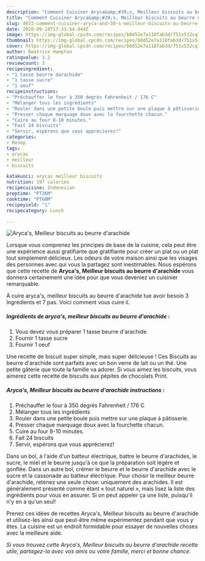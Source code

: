 ```yaml
---
description: "Comment Cuisiner Aryca&amp;#39;s, Meilleur biscuits au beurre d&amp;#39;arachide"
title: "Comment Cuisiner Aryca&amp;#39;s, Meilleur biscuits au beurre d&amp;#39;arachide"
slug: 4072-comment-cuisiner-aryca-and-39-s-meilleur-biscuits-au-beurre-d-and-39-arachide
date: 2020-09-18T17:33:54.444Z
image: https://img-global.cpcdn.com/recipes/b0d52e7a118fab3d/751x532cq70/arycas-meilleur-biscuits-au-beurre-darachide-photo-principale-de-la-recette.jpg
thumbnail: https://img-global.cpcdn.com/recipes/b0d52e7a118fab3d/751x532cq70/arycas-meilleur-biscuits-au-beurre-darachide-photo-principale-de-la-recette.jpg
cover: https://img-global.cpcdn.com/recipes/b0d52e7a118fab3d/751x532cq70/arycas-meilleur-biscuits-au-beurre-darachide-photo-principale-de-la-recette.jpg
author: Beatrice Hampton
ratingvalue: 3.2
reviewcount: 3
recipeingredient:
- "1 tasse beurre darachide"
- "1 tasse sucre"
- "1 oeuf"
recipeinstructions:
- "Préchauffer le four à 350 degrés Fahrenheit / 176 C"
- "Mélanger tous les ingrédients"
- "Rouler dans une petite boule puis mettre sur une plaque à pâtisserie."
- "Presser chaque marquage doux avec la fourchette chacun."
- "Cuire au four 8-10 minutes."
- "Fait 24 biscuits"
- "Servir, espérons que vous apprécierez!"
categories:
- Resep
tags:
- arycas
- meilleur
- biscuits

katakunci: arycas meilleur biscuits 
nutrition: 197 calories
recipecuisine: Indonesian
preptime: "PT26M"
cooktime: "PT60M"
recipeyield: "1"
recipecategory: Lunch

---
```



![Aryca&#39;s, Meilleur biscuits au beurre d&#39;arachide](https://img-global.cpcdn.com/recipes/b0d52e7a118fab3d/751x532cq70/arycas-meilleur-biscuits-au-beurre-darachide-photo-principale-de-la-recette.jpg)

Lorsque vous comprenez les principes de base de la cuisine, cela peut être une expérience aussi gratifiante que gratifiante pour créer un plat ou un plat tout simplement délicieux. Les odeurs de votre maison ainsi que les visages des personnes avec qui vous la partagez sont inestimables. Nous espérons que cette recette de <strong> Aryca&#39;s, Meilleur biscuits au beurre d&#39;arachide </strong> vous donnera certainement une idée pour que vous deveniez un cuisinier remarquable.

<!--inarticleads1-->

À cuire aryca&#39;s, meilleur biscuits au beurre d&#39;arachide tue avoir besoin 3 Ingrédients et 7 pas. Voici comment vous cuire il.

##### Ingrédients de aryca&#39;s, meilleur biscuits au beurre d&#39;arachide :

1. Vous devez vous préparer 1 tasse beurre d&#39;arachide
1. Fournir 1 tasse sucre
1. Fournir 1 oeuf


Une recette de biscuit super simple, mais super délicieuse ! Ces Biscuits au beurre d&#39;arachide sont parfaits avec un bon verre de lait ou un thé. Une petite gâterie que toute la famille va adorer. Si vous aimez les biscuits, vous aimerez cette recette de biscuits aux pépites de chocolats Print. 

<!--inarticleads2-->

##### Aryca&#39;s, Meilleur biscuits au beurre d&#39;arachide instructions :

1. Préchauffer le four à 350 degrés Fahrenheit / 176 C
1. Mélanger tous les ingrédients
1. Rouler dans une petite boule puis mettre sur une plaque à pâtisserie.
1. Presser chaque marquage doux avec la fourchette chacun.
1. Cuire au four 8-10 minutes.
1. Fait 24 biscuits
1. Servir, espérons que vous apprécierez!


Dans un bol, à l&#39;aide d&#39;un batteur électrique, battre le beurre d&#39;arachides, le sucre, le miel et le beurre jusqu&#39;à ce que la préparation soit légère et gonflée. Dans un autre bol, crémer le beurre et le beurre d&#39;arachide avec le sucre et la cassonade au batteur électrique. Pour choisir le meilleur beurre d&#39;arachide, retenez une seule chose: uniquement des arachides. Il est généralement présenté comme étant « tout naturel », mais lisez la liste des ingrédients pour vous en assurer. Si on peut appeler ça une liste, puisqu&#39;il n&#39;y en a qu&#39;un seul! 

<!--inarticleads1-->

<p>
Prenez ces idées de recettes Aryca&#39;s, Meilleur biscuits au beurre d&#39;arachide et utilisez-les ainsi que peut-être même expérimentez pendant que vous y êtes. La cuisine est un endroit formidable pour essayer de nouvelles choses avec la meilleure aide.
</p>

<p>
<i>Si vous trouvez cette Aryca&#39;s, Meilleur biscuits au beurre d&#39;arachide recette utile, partagez-la avec vos amis ou votre famille, merci et bonne chance.</i>
</p>
